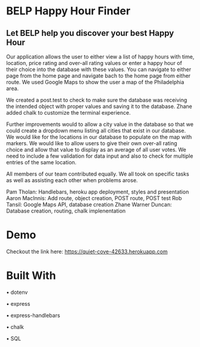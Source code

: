 # BELP Happy Hour Finder

## Let BELP help you discover your best Happy Hour

Our application allows the user to either view a list of happy hours with time, location, price rating and over-all rating values or enter a happy hour of their choice into the database with these values. You can navigate to either page from the home page and navigate bach to the home page from either route. We used Google Maps to show the user a map of the Philadelphia area.

We created a post.test to check to make sure the database was receiving the intended object with proper values and saving it to the database. Zhane added chalk to customize the terminal experience.

Further improvements would to allow a city value in the database so that we could create a dropdown menu listing all cities that exist in our database. We would like for the locations in our database to populate on the map with markers. We would like to allow users to give their own over-all rating choice and allow that value to display as an average of all user votes. We need to include a few validation for data input and also to check for multiple entries of the same location.

All members of our team contributed equally. We all took on specific tasks as well as assisting each other when problems arose.

Pam Tholan: Handlebars, heroku app deployment, styles and presentation
Aaron MacInnis: Add route, object creation, POST route, POST test
Rob Tansil: Google Maps API, database creation
Zhane Warner Duncan: Database creation, routing, chalk implenentation

# Demo
Checkout the link here: https://quiet-cove-42633.herokuapp.com

# Built With
• dotenv

• express

• express-handlebars

• chalk

• SQL
